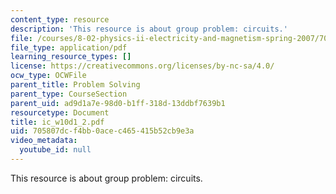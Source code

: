 ```yaml
---
content_type: resource
description: 'This resource is about group problem: circuits.'
file: /courses/8-02-physics-ii-electricity-and-magnetism-spring-2007/705807dcf4bb0acec465415b52cb9e3a_ic_w10d1_2.pdf
file_type: application/pdf
learning_resource_types: []
license: https://creativecommons.org/licenses/by-nc-sa/4.0/
ocw_type: OCWFile
parent_title: Problem Solving
parent_type: CourseSection
parent_uid: ad9d1a7e-98d0-b1ff-318d-13ddbf7639b1
resourcetype: Document
title: ic_w10d1_2.pdf
uid: 705807dc-f4bb-0ace-c465-415b52cb9e3a
video_metadata:
  youtube_id: null
---
```

This resource is about group problem: circuits.